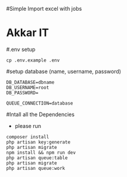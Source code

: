 #Simple Import excel with jobs
# Akkar IT

#.env setup
```
cp .env.example .env
```
#setup database (name, username, password)
```
DB_DATABASE=dbname
DB_USERNAME=root
DB_PASSWORD=

QUEUE_CONNECTION=database
```


 
#Intall all the Dependencies
- please run
    
 ```
composer install 
php artisan key:generate
php artisan migrate
npm install && npm run dev
php artisan queue:table
php artisan migrate
php artisan queue:work
```
